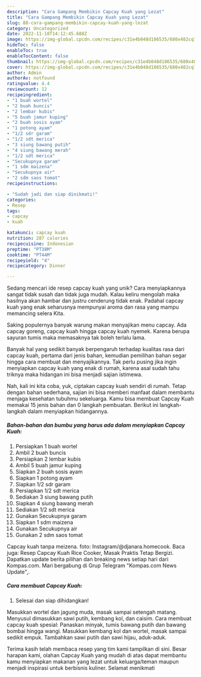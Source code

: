 ```yaml
---
description: "Cara Gampang Membikin Capcay Kuah yang Lezat"
title: "Cara Gampang Membikin Capcay Kuah yang Lezat"
slug: 88-cara-gampang-membikin-capcay-kuah-yang-lezat
category: Uncategorized
date: 2022-11-18T14:12:45.688Z
image: https://img-global.cpcdn.com/recipes/c31e4b048d186535/680x482cq70/capcay-kuah-foto-resep-utama.jpg
hideToc: false
enableToc: true
enableTocContent: false
thumbnail: https://img-global.cpcdn.com/recipes/c31e4b048d186535/680x482cq70/capcay-kuah-foto-resep-utama.jpg
cover: https://img-global.cpcdn.com/recipes/c31e4b048d186535/680x482cq70/capcay-kuah-foto-resep-utama.jpg
author: Admin
authorAv: notfound
ratingvalue: 4.4
reviewcount: 12
recipeingredient:
- "1 buah wortel"
- "2 buah buncis"
- "2 lembar kubis"
- "5 buah jamur kuping"
- "2 buah sosis ayam"
- "1 potong ayam"
- "1/2 sdr garam"
- "1/2 sdt merica"
- "3 siung bawang putih"
- "4 siung bawang merah"
- "1/2 sdt merica"
- "Secukupnya garam"
- "1 sdm maizena"
- "Secukupnya air"
- "2 sdm saos tomat"
recipeinstructions:

- "Sudah jadi dan siap dinikmati!"
categories:
- Resep
tags:
- capcay
- kuah

katakunci: capcay kuah 
nutrition: 287 calories
recipecuisine: Indonesian
preptime: "PT38M"
cooktime: "PT44M"
recipeyield: "4"
recipecategory: Dinner

---
```





Sedang mencari ide resep capcay kuah yang unik? Cara menyiapkannya sangat tidak susah dan tidak juga mudah. Kalau keliru mengolah maka hasilnya akan hambar dan justru cenderung tidak enak. Padahal capcay kuah yang enak seharusnya mempunyai aroma dan rasa yang mampu memancing selera Kita.





Saking populernya banyak warung makan menyajikan menu capcay. Ada capcay goreng, capcay kuah hingga capcay kuah nyemek. Karena berupa sayuran tumis maka memasaknya tak boleh terlalu lama.

Banyak hal yang sedikit banyak berpengaruh terhadap kualitas rasa dari capcay kuah, pertama dari jenis bahan, kemudian pemilihan bahan segar hingga cara membuat dan menyajikannya. Tak perlu pusing jika ingin menyiapkan capcay kuah yang enak di rumah, karena asal sudah tahu triknya maka hidangan ini bisa menjadi sajian istimewa.






Nah, kali ini kita coba, yuk, ciptakan capcay kuah sendiri di rumah. Tetap dengan bahan sederhana, sajian ini bisa memberi manfaat dalam membantu menjaga kesehatan tubuhmu sekeluarga. Kamu bisa membuat Capcay Kuah memakai 15 jenis bahan dan 0 langkah pembuatan. Berikut ini langkah-langkah dalam menyiapkan hidangannya.

<!--inarticleads1-->

##### Bahan-bahan dan bumbu yang harus ada dalam menyiapkan Capcay Kuah:

1. Persiapkan 1 buah wortel
1. Ambil 2 buah buncis
1. Persiapkan 2 lembar kubis
1. Ambil 5 buah jamur kuping
1. Siapkan 2 buah sosis ayam
1. Siapkan 1 potong ayam
1. Siapkan 1/2 sdr garam
1. Persiapkan 1/2 sdt merica
1. Sediakan 3 siung bawang putih
1. Siapkan 4 siung bawang merah
1. Sediakan 1/2 sdt merica
1. Gunakan Secukupnya garam
1. Siapkan 1 sdm maizena
1. Gunakan Secukupnya air
1. Gunakan 2 sdm saos tomat


Capcay kuah tanpa meizena. foto: Instagram/@djanara.homecook. Baca juga: Resep Capcay Kuah Rice Cooker, Masak Praktis Tetap Bergizi. Dapatkan update berita pilihan dan breaking news setiap hari dari Kompas.com. Mari bergabung di Grup Telegram &#34;Kompas.com News Update&#34;,. 

<!--inarticleads2-->

##### Cara membuat Capcay Kuah:


1. Selesai dan siap dihidangkan!

Masukkan wortel dan jagung muda, masak sampai setengah matang. Menyusul dimasukkan sawi putih, kembang kol, dan caisim. Cara membuat capcay kuah spesial: Panaskan minyak, tumis bawang putih dan bawang bombai hingga wangi. Masukkan kembang kol dan wortel, masak sampai sedikit empuk. Tambahkan sawi putih dan sawi hijau, aduk-aduk. 

Terima kasih telah membaca resep yang tim kami tampilkan di sini. Besar harapan kami, olahan Capcay Kuah yang mudah di atas dapat membantu kamu menyiapkan makanan yang lezat untuk keluarga/teman maupun menjadi inspirasi untuk berbisnis kuliner. Selamat menikmati

